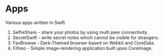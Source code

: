 # Apps
Various apps written in Swift
1. SelfieShare - share your photos by using multi peer connectivity.
2. SecretSwift - write secret notes which cannot be visible for strangers.
3. FavBrowse - Dark-Themed browser based on Webkit and CoreData.
4. Filtreo - Simple image-rendering application built upon CoreImage.
